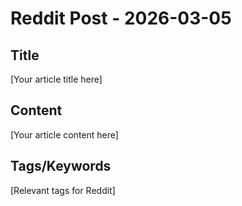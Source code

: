 # Reddit Post - 2026-03-05

## Title
[Your article title here]

## Content
[Your article content here]

## Tags/Keywords
[Relevant tags for Reddit]
